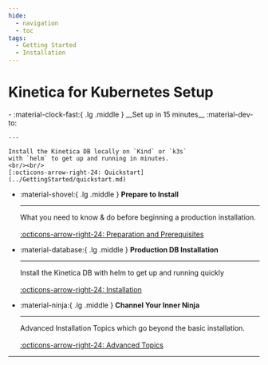 ```yaml
---
hide:
  - navigation
  - toc
tags:
  - Getting Started
  - Installation
---
```


# Kinetica for Kubernetes Setup

<div class="grid cards" markdown>
-   :material-clock-fast:{ .lg .middle } __Set up in 15 minutes__ :material-dev-to:

    ---

    Install the Kinetica DB locally on `Kind` or `k3s`
    with `helm` to get up and running in minutes.
    <br/><br/>
    [:octicons-arrow-right-24: Quickstart](../GettingStarted/quickstart.md)

-   :material-shovel:{ .lg .middle } __Prepare to Install__

    ---

    What you need to know & do before beginning a production installation.
    <br/><br/>
    [:octicons-arrow-right-24: Preparation and Prerequisites](../GettingStarted/preparation_and_prerequisites.md)

-   :material-database:{ .lg .middle } __Production DB Installation__

    ---

    Install the Kinetica DB with helm to get up and running quickly
    <br/><br/>
    [:octicons-arrow-right-24: Installation](../GettingStarted/installation.md)

-   :material-ninja:{ .lg .middle } __Channel Your Inner Ninja__

    ---

    Advanced Installation Topics which go beyond the basic installation.
    <br/><br/>
    [:octicons-arrow-right-24: Advanced Topics](../Advanced/index.md)
</div>

---
